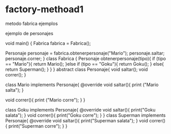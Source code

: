 # factory-methoad1
metodo fabrica ejemplos

ejemplo de personajes 

void main() {
  Fabrica fabrica =  Fabrica();
  
  Personaje personaje = fabrica.obtenerpersonaje("Mario");
  personaje.saltar;
  personaje.correr;
}
class Fabrica {
  Personaje obtenerpersonaje(tipo){
    if (tipo == "Mario"){
      return Mario();
    }else if (tipo == "Goku"){
      return Goku();
    }
    else{
      return Superman();
    }
  }
}
abstract class Personaje{
  void saltar();
  void correr();
}

class Mario implements Personaje{
  @override
  void saltar(){
    print ("Mario salta");
  }
  
  void correr(){
    print ("Mario corre");
  }
}

class Goku implements Personaje{
  @override
  void saltar(){
    print("Goku salata");
  }
  void correr(){
    print("Goku corre");
  }
}
class Superman implements Personaje{
  @override
  void saltar(){
    print("Superman salata");
  }
  void correr(){
    print("Superman corre");
  }
}
